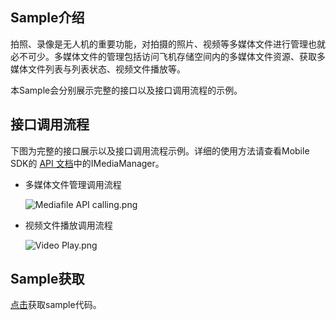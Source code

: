 ## Sample介绍
拍照、录像是无人机的重要功能，对拍摄的照片、视频等多媒体文件进行管理也就必不可少。多媒体文件的管理包括访问飞机存储空间内的多媒体文件资源、获取多媒体文件列表与列表状态、视频文件播放等。

本Sample会分别展示完整的接口以及接口调用流程的示例。

## 接口调用流程

下图为完整的接口展示以及接口调用流程示例。详细的使用方法请查看Mobile SDK的 [API 文档](https://developer.dji.com/cn/api-reference-v5/android-api/Components/IMediaDataCenter/IMediaManager.html)中的IMediaManager。

* 多媒体文件管理调用流程

  ![Mediafile API calling.png](https://terra-1-g.djicdn.com/84f990b0bbd145e6a3930de0c55d3b2b/admin/doc/1b60aa4e-39d3-49a5-b79d-72424efb80d6.png)


* 视频文件播放调用流程

  ![Video Play.png](https://terra-1-g.djicdn.com/84f990b0bbd145e6a3930de0c55d3b2b/admin/doc/9ab241a3-4322-4a2b-933d-9a9b350cfbd6.png)



## Sample获取

 [点击](https://github.com/dji-sdk/Mobile-SDK-Android-V5)获取sample代码。
